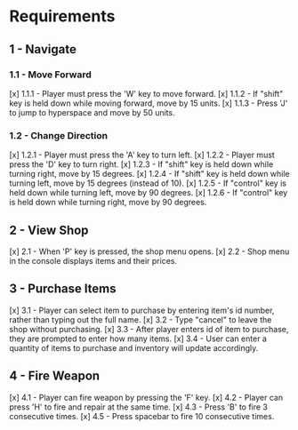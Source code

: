 
# Requirements

## 1 - Navigate
### 1.1 - Move Forward

[x] 1.1.1 - Player must press the 'W' key to move forward.
[x] 1.1.2 - If "shift" key is held down while moving forward, move by 15 units.
[x] 1.1.3 - Press 'J' to jump to hyperspace and move by 50 units.


### 1.2 - Change Direction
[x] 1.2.1 - Player must press the 'A' key to turn left.
[x] 1.2.2 - Player must press the 'D' key to turn right.
[x] 1.2.3 - If "shift" key is held down while turning right, move by 15 degrees.
[x] 1.2.4 - If "shift" key is held down while turning left, move by 15 degrees (instead of 10).
[x] 1.2.5 - If "control" key is held down while turning left, move by 90 degrees.
[x] 1.2.6 - If "control" key is held down while turning right, move by 90 degrees.

## 2 - View Shop
[x] 2.1 - When 'P' key is pressed, the shop menu opens.
[x] 2.2 - Shop menu in the console displays items and their prices.

## 3 - Purchase Items
[x] 3.1 - Player can select item to purchase by entering item's id number, rather than typing out the full name.
[x] 3.2 - Type "cancel" to leave the shop without purchasing.
[x] 3.3 - After player enters id of item to purchase, they are prompted to enter how many items.
[x] 3.4 - User can enter a quantity of items to purchase and inventory will update accordingly.



## 4 - Fire Weapon
[x] 4.1 - Player can fire weapon by pressing the 'F' key.
[x] 4.2 - Player can press 'H' to fire and repair at the same time.
[x] 4.3 - Press 'B' to fire 3 consecutive times.
[x] 4.5 - Press spacebar to fire 10 consecutive times.

